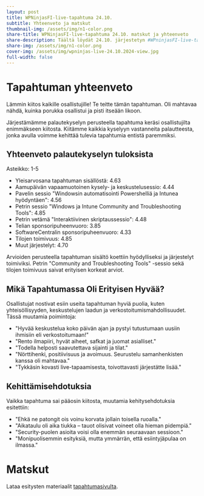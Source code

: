 ```yaml
---
layout: post
title: WPNinjasFI-live-tapahtuma 24.10.
subtitle: Yhteenveto ja matskut
thumbnail-img: /assets/img/n1-color.png
share-title: WPNinjasFI-live-tapahtuma 24.10. matskut ja yhteenveto
share-description: Täältä löydät 24.10. järjestetyn #WPninjasFI-live-tapahtuman jaettavat matkskut sekä yhteenvedon tilaisuudesta 🥷
share-img: /assets/img/n1-color.png
cover-img: /assets/img/wpninjas-live-24.10.2024-view.jpg
full-width: false
--- 
```

# Tapahtuman yhteenveto
Lämmin kiitos kaikille osallistujille! Te teitte tämän tapahtuman. Oli mahtavaa nähdä, kuinka porukka osallistui ja pisti itseään likoon.

Järjestämämme palautekyselyn perusteella tapahtuma keräsi osallistujilta enimmäkseen kiitosta. Kiitämme kaikkia kyselyyn vastanneita palautteesta, jonka avulla voimme kehittää tulevia tapahtumia entistä paremmiksi.

## Yhteenveto palautekyselyn tuloksista
Asteikko: 1-5

- Yleisarvosana tapahtuman sisällöstä: 4.63
- Aamupäivän vapaamuotoinen kysely- ja keskustelusessio: 4.44
- Pavelin sessio "Windowsin automatisointi Powershelliä ja Intunea hyödyntäen": 4.56
- Petrin sessio "Windows ja Intune Community and Troubleshooting Tools": 4.85
- Petrin vetämä "Interaktiivinen skriptaussessio": 4.48
- Telian sponsoripuheenvuoro: 3.85
- SoftwareCentralin sponsoripuheenvuoro: 4.33
- Tilojen toimivuus: 4.85
- Muut järjestelyt: 4.70
  
Arvioiden perusteella tapahtuman sisältö koettiin hyödylliseksi ja järjestelyt toimiviksi. Petrin "Community and Troubleshooting Tools" -sessio sekä tilojen toimivuus saivat erityisen korkeat arviot.

## Mikä Tapahtumassa Oli Erityisen Hyvää?
Osallistujat nostivat esiin useita tapahtuman hyviä puolia, kuten yhteisöllisyyden, keskustelujen laadun ja verkostoitumismahdollisuudet. Tässä muutamia poimintoja:

- "Hyvää keskustelua koko päivän ajan ja pystyi tutustumaan uusiin ihmisiin eli verkostoitumaan!"
- "Rento ilmapiiri, hyvät aiheet, safkat ja juomat asialliset."
- "Todella helposti saavutettava sijainti ja tilat."
- "Nörttihenki, positiivisuus ja avoimuus. Seurustelu samanhenkisten kanssa oli mahtavaa."
- "Tykkäsin kovasti live-tapaamisesta, toivottavasti järjestätte lisää."

## Kehittämisehdotuksia
Vaikka tapahtuma sai pääosin kiitosta, muutamia kehitysehdotuksia esitettiin:

- "Ehkä ne patongit ois voinu korvata jollain toisella ruoalla."
- "Aikataulu oli aika tiukka – tauot olisivat voineet olla hieman pidempiä."
- "Security-puolen asioita voisi olla enemmän seuraavaan sessioon."
- "Monipuolisemmin esityksiä, mutta ymmärrän, että esiintyjäpulaa on ilmassa."

# Matskut
Lataa esitysten materiaalit [tapahtumasivulta](../tapahtumat/20241024/live-tapahtuma-24102024.md).
